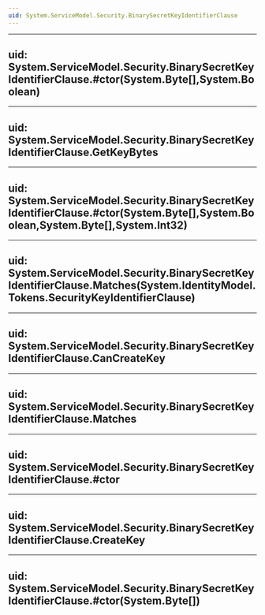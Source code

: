```yaml
---
uid: System.ServiceModel.Security.BinarySecretKeyIdentifierClause
---
```


---
uid: System.ServiceModel.Security.BinarySecretKeyIdentifierClause.#ctor(System.Byte[],System.Boolean)
---

---
uid: System.ServiceModel.Security.BinarySecretKeyIdentifierClause.GetKeyBytes
---

---
uid: System.ServiceModel.Security.BinarySecretKeyIdentifierClause.#ctor(System.Byte[],System.Boolean,System.Byte[],System.Int32)
---

---
uid: System.ServiceModel.Security.BinarySecretKeyIdentifierClause.Matches(System.IdentityModel.Tokens.SecurityKeyIdentifierClause)
---

---
uid: System.ServiceModel.Security.BinarySecretKeyIdentifierClause.CanCreateKey
---

---
uid: System.ServiceModel.Security.BinarySecretKeyIdentifierClause.Matches
---

---
uid: System.ServiceModel.Security.BinarySecretKeyIdentifierClause.#ctor
---

---
uid: System.ServiceModel.Security.BinarySecretKeyIdentifierClause.CreateKey
---

---
uid: System.ServiceModel.Security.BinarySecretKeyIdentifierClause.#ctor(System.Byte[])
---
